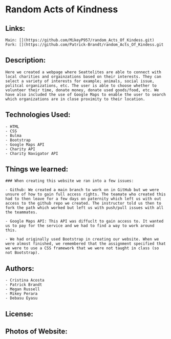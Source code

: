 # Random Acts of Kindness

## Links: 
    Main: [](https://github.com/MikeyP957/random_Acts_Of_Kindess.git)
    Fork: [](https://github.com/Patrick-Brandt/random_Acts_Of_Kindess.git

## Description:
    Here we created a webpage where Seattelites are able to connect with local charities and orgainzations based on their interests. They can select a variety of interests for example; animals, social issue, politcal organizations, etc. The user is able to choose whether to volunteer their time, donate money, donate used goods/food, etc. We have also included the use of Google Maps to enable the user to search which organizations are in close proximity to their location. 

## Technologies Used:
    - HTML
    - CSS
    - Bulma
    - Bootstrap
    - Google Maps API
    - Charity API
    - Charity Navigator API

## Things we learned:
    ### When creating this website we ran into a few issues:
    
    - Github: We created a main branch to work on in GitHub but we were unsure of how to gain full access rights. The teamate who created this had to then leave for a few days on paternity which left us with out access to the github repo we created. The instructor told us then to fork the path which worked but left us with push/pull issues with all the teammates. 

    - Google Maps API: This API was diffuclt to gain access to. It wanted us to pay for the service and we had to find a way to work around this.
    
    - We had originally used Bootstrap in creating our website. When we were almost finished, we remembered that the assignment specified that we were to use a CSS framework that we were not taught in class (so not Bootstrap).  
    

## Authors:
    - Cristina Acosta 
    - Patrick Brandt
    - Megan Russell
    - Mikey Perara
    - Debasu Eyasu

## License:

## Photos of Website:
    
